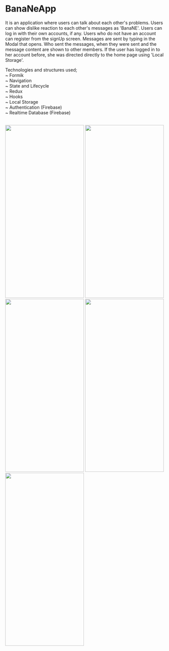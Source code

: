 # BanaNeApp

It is an application where users can talk about each other's problems.
Users can show dislike reaction to each other's messages as 'BanaNE'.
Users can log in with their own accounts, if any. 
Users who do not have an account can register from the signUp screen.
Messages are sent by typing in the Modal that opens.
Who sent the messages, when they were sent and the message content are shown to other members.
If the user has logged in to her account before, she was directed directly to the home page using 'Local Storage'.

Technologies and structures used;<br>
~ Formik<br>
~ Navigation <br>
~ State and Lifecycle<br>
~ Redux<br>
~ Hooks<br>
~ Local Storage<br>
~ Authentication (Firebase)<br>
~ Realtime Database (Firebase)<br>
<br>
<p/><p/>
<img src="https://user-images.githubusercontent.com/77547205/190245275-8a6bb27e-e567-4992-976f-d197ed803221.png" height="550" width="250">
<img src="https://user-images.githubusercontent.com/77547205/190245278-0238477f-2b5c-4ee3-863c-5c1bb32fcc3c.png" height="550" width="250">
<img src="https://user-images.githubusercontent.com/77547205/190245273-132a5b52-0158-435a-82fc-50888da74051.png" height="550" width="250">
<img src="https://user-images.githubusercontent.com/77547205/190245281-941bb8d1-7299-4d9e-b5d1-66decff20099.png" height="550" width="250">
<img src="https://user-images.githubusercontent.com/77547205/190245284-03f8fd48-3f04-4a33-9ada-3381fbae4f2c.png" height="550" width="250">
